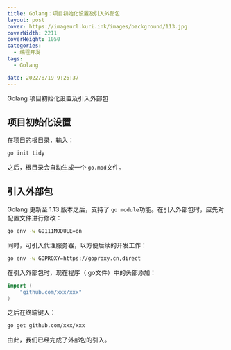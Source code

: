 ```yaml
---
title: Golang：项目初始化设置及引入外部包
layout: post
cover: https://imageurl.kuri.ink/images/background/113.jpg
coverWidth: 2211
coverHeight: 1050
categories:
  - 编程开发
tags:
  - Golang

date: 2022/8/19 9:26:37
---
```

Golang 项目初始化设置及引入外部包

<!--more-->

## 项目初始化设置

在项目的根目录，输入：

```bash
go init tidy
```

之后，根目录会自动生成一个 ``go.mod``文件。

## 引入外部包

Golang 更新至 1.13 版本之后，支持了 ``go module``功能。在引入外部包时，应先对配置文件进行修改：

```bash
go env -w GO111MODULE=on
```

同时，可引入代理服务器，以方便后续的开发工作：

```bash
go env -w GOPROXY=https://goproxy.cn,direct
```

在引入外部包时，现在程序（.go文件）中的头部添加：

```go
import (
	"github.com/xxx/xxx"
)
```

之后在终端键入：

```bash
go get github.com/xxx/xxx
```

由此，我们已经完成了外部包的引入。

